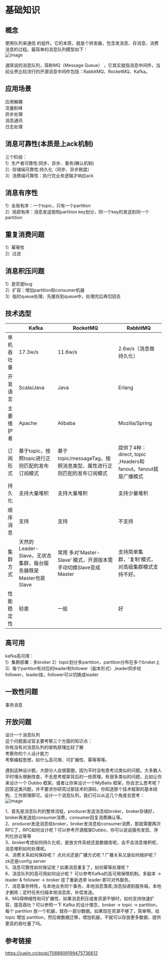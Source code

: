 # 基础知识
## 概念
使用队列来通信 的组件。它的本质，就是个转发器，包含发消息、存消息、消费消息的过程。最简单的消息队列模型如下：  
![image](https://github.com/user-attachments/assets/be4db8cc-e770-4b55-87b0-2134991c898e)

通常说的消息队列，简称MQ（Message Queue） ，它其实就指消息中间件，当前业界比较流行的开源消息中间件包括：RabbitMQ、RocketMQ、Kafka。  

## 应用场景
应用解耦  
流量削峰  
异步处理  
消息通讯  
日志处理 

## 消息可靠性(本质是上ack机制)
三个阶段：  
1）生产者可靠性:同步、异步、事务(确认机制)  
2）存储端可靠性:持久化（同步、异步刷盘）  
3）消费端可靠性：执行完业务逻辑才响应ack  

## 消息有序性
1）全局有序：一个topic，只有一个partition  
2）局部有序：消息发送按照partition key划分，同一个key的发送到同一个partition

## 重复消费问题
1）幂等性  
2）过滤  

## 消息积压问题
1）是否是bug  
2）扩容：增加partition和consumer机器  
3）临时queue处理，先缓存到queue中，处理完后再切回去  

## 技术选型

| |Kafka| RocketMQ| RabbitMQ|
|----|-----|-----|-------|
|单机吞吐量|17.3w/s|11.6w/s|2.6w/s（消息做持久化）|
|开发语言|Scala/Java|Java|Erlang|
|主要维护者|Apache|Alibaba|Mozilla/Spring|
|订阅形式|基于topic，按照topic进行正则匹配的发布订阅模式|基于topic/messageTag，按照消息类型、属性进行正则匹配的发布订阅模式|提供了4种：direct, topic ,Headers和fanout。fanout就是广播模式
|持久化|支持大量堆积|支持大量堆积|支持少量堆积|
|顺序消息|支持|支持|不支持|
|集群方式|天然的Leader-Slave，无状态集群，每台服务器既是Master也是Slave|常用 多对’Master-Slave’ 模式，开源版本需手动切换Slave变成Master|支持简单集群，'复制’模式，对高级集群模式支持不好。|
|性能稳定性|较差|一般|好|

## 高可用
kafka高可用：  
1）集群部署：多broker
2）topic划分多partition，partition分布在多个broker上
3）每个partiton有对应的leader和follower（副本形式）,leader同步给follower，leader挂，follower可以切换成leader

## 一致性问题
事务消息  

## 开放问题
设计一个消息队列  
这个问题面试官主要考察三个方面的知识点：  
你有没有对消息队列的架构原理比较了解  
考察你的个人设计能力  
考察编程思想，如什么高可用、可扩展性、幂等等等。  

遇到这种设计题，大部分人会很蒙圈，因为平时没有思考过类似的问题。大多数人平时埋头增删改查，不去思考框架背后的一些原理。有很多类似的问题，比如让你来设计一个 Dubbo 框架，或者让你来设计一个MyBatis 框架，你会怎么思考呢？  
回答这类问题，并不要求你研究过那技术的源码，你知道那个技术框架的基本结构、工作原理即可。设计一个消息队列，我们可以从这几个角度去思考：  
![image](https://github.com/user-attachments/assets/898f12a0-f161-48d1-9311-3fa8c4c18b7e)


1、首先是消息队列的整体流程，producer发送消息给broker，broker存储好，broker再发送给consumer消费，consumer回复消费确认等。  
2、producer发送消息给broker，broker发消息给consumer消费，那就需要两次RPC了，RPC如何设计呢？可以参考开源框架Dubbo，你可以说说服务发现、序列化协议等等  
3、broker考虑如何持久化呢，是放文件系统还是数据库呢，会不会消息堆积呢，消息堆积如何处理呢。  
4、消费关系如何保存呢？ 点对点还是广播方式呢？广播关系又是如何维护呢？zk还是config server  
5、消息可靠性如何保证呢？如果消息重复了，如何幂等处理呢？  
6、消息队列的高可用如何设计呢？ 可以参考Kafka的高可用保障机制。多副本 -> leader & follower -> broker 挂了重新选举 leader 即可对外服务。  
7、消息事务特性，与本地业务同个事务，本地消息落库;消息投递到服务端，本地才删除；定时任务扫描本地消息库，补偿发送。  
8、MQ得伸缩性和可扩展性，如果消息积压或者资源不够时，如何支持快速扩容，提高吞吐？可以参照一下 Kafka 的设计理念，broker -> topic -> partition，每个 partition 放一个机器，就存一部分数据。如果现在资源不够了，简单啊，给 topic 增加 partition，然后做数据迁移，增加机器，不就可以存放更多数据，提供更高的吞吐量了吗。  


## 参考链接
https://juejin.cn/post/7088909199475736612
